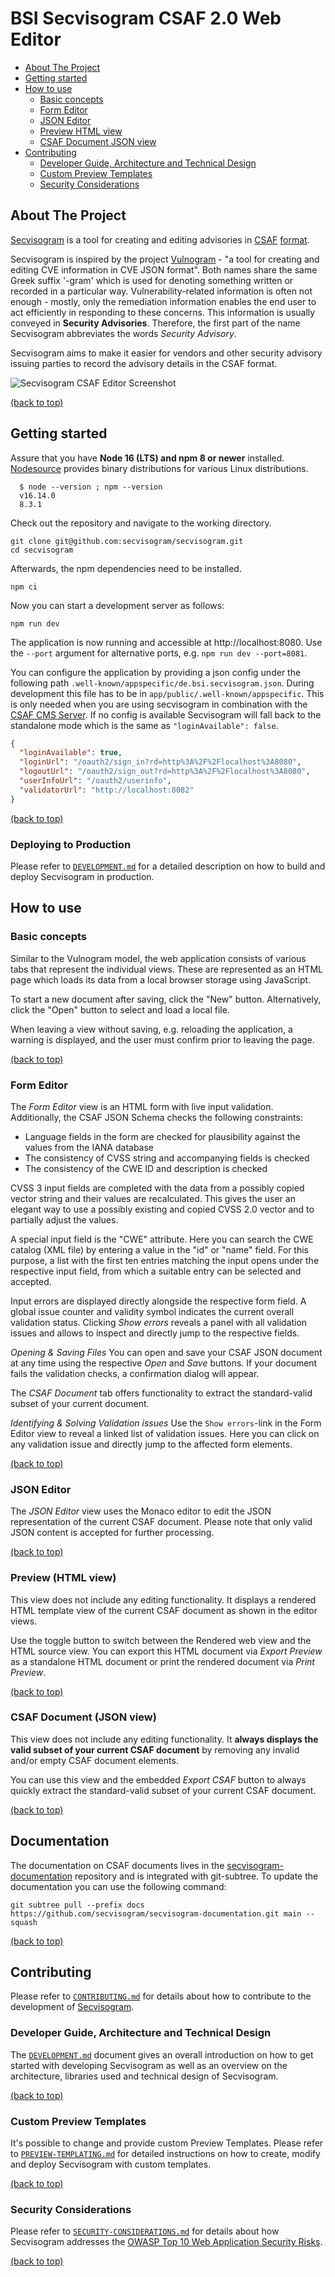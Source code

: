 # BSI Secvisogram CSAF 2.0 Web Editor

<!-- TOC depthfrom:2 depthto:3 -->
- [About The Project](#about-the-project)
- [Getting started](#getting-started)
- [How to use](#how-to-use)
  - [Basic concepts](#basic-concepts)
  - [Form Editor](#form-editor)
  - [JSON Editor](#json-editor)
  - [Preview HTML view](#preview-html-view)
  - [CSAF Document JSON view](#csaf-document-json-view)
- [Contributing](#contributing)
  - [Developer Guide, Architecture and Technical Design](#developer-guide-architecture-and-technical-design)
  - [Custom Preview Templates](#custom-preview-templates)
  - [Security Considerations](#security-considerations)
<!-- /TOC -->

## About The Project

[Secvisogram](https://secvisogram.github.io) is a tool for creating and editing advisories in [CSAF](https://docs.oasis-open.org/csaf/csaf/v2.0/csaf-v2.0.html) [format](https://docs.oasis-open.org/csaf/csaf/v2.0/csaf_json_schema.json).

Secvisogram is inspired by the project [Vulnogram](https://vulnogram.github.io/) - "a tool for creating and editing CVE information in CVE JSON format". Both names share the same Greek suffix '-gram' which is used for denoting something written or recorded in a particular way.
Vulnerability-related information is often not enough - mostly, only the remediation information enables the end user to act efficiently in responding to these concerns. This information is usually conveyed in **Security Advisories**. Therefore, the first part of the name Secvisogram abbreviates the words _Security Advisory_.

Secvisogram aims to make it easier for vendors and other security advisory issuing parties to record the advisory details in the CSAF format.

![Secvisogram CSAF Editor Screenshot](README-screenshot.png)

[(back to top)](#bsi-secvisogram-csaf-20-web-editor)

## Getting started

Assure that you have **Node 16 (LTS) and npm 8 or newer** installed.
[Nodesource](https://github.com/nodesource/distributions/blob/master/README.md) provides binary distributions for various Linux distributions.

      $ node --version ; npm --version
      v16.14.0
      8.3.1

Check out the repository and navigate to the working directory.

    git clone git@github.com:secvisogram/secvisogram.git
    cd secvisogram

Afterwards, the npm dependencies need to be installed.

    npm ci

Now you can start a development server as follows:

    npm run dev

The application is now running and accessible at http://localhost:8080. Use the `--port` argument for alternative ports, e.g. `npm run dev --port=8081`.

You can configure the application by providing a json config under the
following path `.well-known/appspecific/de.bsi.secvisogram.json`.
During development this file has to be in `app/public/.well-known/appspecific`.
This is only needed when you are using secvisogram in combination with the
[CSAF CMS Server](https://github.com/secvisogram/csaf-cms-backend). If no
config is available Secvisogram will fall back to the standalone mode which is
the same as `"loginAvailable": false`.

```json
{
  "loginAvailable": true,
  "loginUrl": "/oauth2/sign_in?rd=http%3A%2F%2Flocalhost%3A8080",
  "logoutUrl": "/oauth2/sign_out?rd=http%3A%2F%2Flocalhost%3A8080",
  "userInfoUrl": "/oauth2/userinfo",
  "validatorUrl": "http://localhost:8082"
}
```

[(back to top)](#bsi-secvisogram-csaf-20-web-editor)

### Deploying to Production

Please refer to [`DEVELOPMENT.md`](DEVELOPMENT.md) for a detailed description on how to build and deploy Secvisogram in production.

## How to use

### Basic concepts

Similar to the Vulnogram model, the web application consists of various tabs that represent the individual views. These are represented as an HTML page which loads its data from a local browser storage using JavaScript.

To start a new document after saving, click the "New" button. Alternatively, click the "Open" button to select and load a local file.

When leaving a view without saving, e.g. reloading the application, a warning is displayed, and the user must confirm prior to leaving the page.

[(back to top)](#bsi-secvisogram-csaf-20-web-editor)

### Form Editor

The _Form Editor_ view is an HTML form with live input validation. Additionally, the CSAF JSON Schema checks the following constraints:

- Language fields in the form are checked for plausibility against the values from the IANA database
- The consistency of CVSS string and accompanying fields is checked
- The consistency of the CWE ID and description is checked

CVSS 3 input fields are completed with the data from a possibly copied vector string and their values are recalculated. This gives the user an elegant way to use a possibly existing and copied CVSS 2.0 vector and to partially adjust the values.

A special input field is the "CWE" attribute. Here you can search the CWE catalog (XML file) by entering a value in the "id" or "name" field. For this purpose, a list with the first ten entries matching the input opens under the respective input field, from which a suitable entry can be selected and accepted.

Input errors are displayed directly alongside the respective form field. A global issue counter and validity symbol indicates the current overall validation status. Clicking _Show errors_ reveals a panel with all validation issues and allows to inspect and directly jump to the respective fields.

_Opening & Saving Files_
You can open and save your CSAF JSON document at any time using the respective _Open_ and _Save_ buttons. If your document fails the validation checks, a confirmation dialog will appear.

The _CSAF Document_ tab offers functionality to extract the standard-valid subset of your current document.

_Identifying & Solving Validation issues_
Use the `Show errors`-link in the Form Editor view to reveal a linked list of validation issues. Here you can click on any validation issue and directly jump to the affected form elements.

[(back to top)](#bsi-secvisogram-csaf-20-web-editor)

### JSON Editor

The _JSON Editor_ view uses the Monaco editor to edit the JSON representation of the current CSAF document. Please note that only valid JSON content is accepted for further processing.

[(back to top)](#bsi-secvisogram-csaf-20-web-editor)

### Preview (HTML view)

This view does not include any editing functionality. It displays a rendered HTML template view of the current CSAF document as shown in the editor views.

Use the toggle button to switch between the Rendered web view and the HTML source view. You can export this HTML document via _Export Preview_ as a standalone HTML document or print the rendered document via _Print Preview_.

[(back to top)](#bsi-secvisogram-csaf-20-web-editor)

### CSAF Document (JSON view)

This view does not include any editing functionality. It **always displays the valid subset of your current CSAF document** by removing any invalid and/or empty CSAF document elements.

You can use this view and the embedded _Export CSAF_ button to always quickly extract the standard-valid subset of your current CSAF document.

[(back to top)](#bsi-secvisogram-csaf-20-web-editor)

## Documentation

The documentation on CSAF documents lives in the [secvisogram-documentation](https://github.com/secvisogram/secvisogram-documentation/)
repository and is integrated with git-subtree. To update the documentation you can use the following command:

    git subtree pull --prefix docs https://github.com/secvisogram/secvisogram-documentation.git main --squash

[(back to top)](#bsi-secvisogram-csaf-20-web-editor)

## Contributing

Please refer to [`CONTRIBUTING.md`](CONTRIBUTING.md) for details about how to contribute to the development of [Secvisogram](https://github.com/secvisogram/secvisogram).

### Developer Guide, Architecture and Technical Design

The [`DEVELOPMENT.md`](DEVELOPMENT.md) document gives an overall introduction on how to get started with developing Secvisogram as well as an overview on the architecture, libraries used and technical design of Secvisogram.

[(back to top)](#bsi-secvisogram-csaf-20-web-editor)

### Custom Preview Templates

It's possible to change and provide custom Preview Templates. Please refer to [`PREVIEW-TEMPLATING.md`](PREVIEW-TEMPLATING.md) for detailed instructions on how to create, modify and deploy Secvisogram with custom templates.

[(back to top)](#bsi-secvisogram-csaf-20-web-editor)

### Security Considerations

Please refer to [`SECURITY-CONSIDERATIONS.md`](SECURITY-CONSIDERATIONS.md) for details about how Secvisogram addresses the [OWASP Top 10 Web Application Security Risks](https://owasp.org/www-project-top-ten/).

[(back to top)](#bsi-secvisogram-csaf-20-web-editor)
